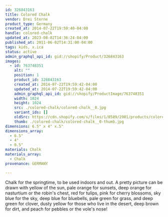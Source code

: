```yaml
---
id: 326843163
title: Colored Chalk
vendor: Drei Sterne
product_type: Germany
created_at: 2014-07-22T19:59:40-04:00
handle: colored-chalk
updated_at: 2023-08-02T14:36:24-04:00
published_at: 2011-06-02T14:31:00-04:00
tags: kids, x.ica
status: active
admin_graphql_api_id: gid://shopify/Product/326843163
images:
  - id: 763748351
    alt: ""
    position: 1
    product_id: 326843163
    created_at: 2014-07-22T19:59:42-04:00
    updated_at: 2014-07-22T19:59:42-04:00
    admin_graphql_api_id: gid://shopify/ProductImage/763748351
    width: 1024
    height: 1024
    src: ./colored-chalk/colored-chalk__0.jpg
    variant_ids: []
    oldSrc: https://cdn.shopify.com/s/files/1/0589/2901/products/coloredchalk_1.jpeg?v=1406073582
    thumb: ./colored-chalk/colored-chalk__0-thumb.jpg
dimensions: 6.5" x 4" x.5"
dimensions_array:
  - 6.5"
  - 4"
  - 0.5"
materials: Chalk
materials_array:
  - Chalk
provenance: GERMANY

---
```


Chalk for the springtime, to be used indoors and out. A pretty picture can be drawn with yellow of the sun, pale orange for sunsets, deep orange for nasturtium or the robin's chest, red for tulips, pink for cherry blossoms, sky blue for the sky, deep blue for bluebells, pale green for grass, and deep green for clover, dusty yellow for those who live in the desert, deep brown for dirt, and peach for pebbles or the vole's nose!